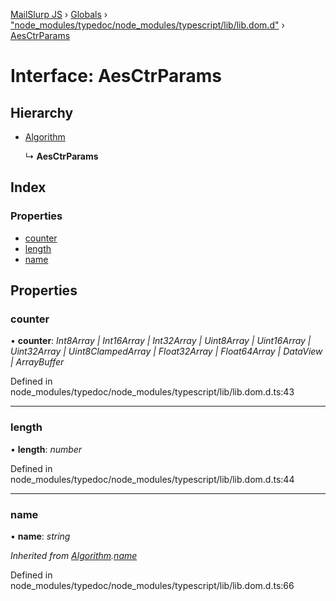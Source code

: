 [MailSlurp JS](../README.md) › [Globals](../globals.md) › ["node_modules/typedoc/node_modules/typescript/lib/lib.dom.d"](../modules/_node_modules_typedoc_node_modules_typescript_lib_lib_dom_d_.md) › [AesCtrParams](_node_modules_typedoc_node_modules_typescript_lib_lib_dom_d_.aesctrparams.md)

# Interface: AesCtrParams

## Hierarchy

* [Algorithm](_node_modules_typedoc_node_modules_typescript_lib_lib_dom_d_.algorithm.md)

  ↳ **AesCtrParams**

## Index

### Properties

* [counter](_node_modules_typedoc_node_modules_typescript_lib_lib_dom_d_.aesctrparams.md#counter)
* [length](_node_modules_typedoc_node_modules_typescript_lib_lib_dom_d_.aesctrparams.md#length)
* [name](_node_modules_typedoc_node_modules_typescript_lib_lib_dom_d_.aesctrparams.md#name)

## Properties

###  counter

• **counter**: *Int8Array | Int16Array | Int32Array | Uint8Array | Uint16Array | Uint32Array | Uint8ClampedArray | Float32Array | Float64Array | DataView | ArrayBuffer*

Defined in node_modules/typedoc/node_modules/typescript/lib/lib.dom.d.ts:43

___

###  length

• **length**: *number*

Defined in node_modules/typedoc/node_modules/typescript/lib/lib.dom.d.ts:44

___

###  name

• **name**: *string*

*Inherited from [Algorithm](_node_modules_typedoc_node_modules_typescript_lib_lib_dom_d_.algorithm.md).[name](_node_modules_typedoc_node_modules_typescript_lib_lib_dom_d_.algorithm.md#name)*

Defined in node_modules/typedoc/node_modules/typescript/lib/lib.dom.d.ts:66
